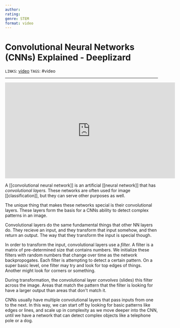 ```yaml
---
author: 
rating:
genre: STEM
format: video
---
```

# Convolutional Neural Networks (CNNs) Explained - Deeplizard
`LINKS`: [video](https://youtu.be/YRhxdVk_sIs)
`TAGS`: #video

---
<iframe width="560" height="315" src="https://www.youtube.com/embed/YRhxdVk_sIs" title="YouTube video player" frameborder="0" allow="accelerometer; autoplay; clipboard-write; encrypted-media; gyroscope; picture-in-picture" allowfullscreen></iframe>

A [[convolutional neural network]] is an artificial [[neural network]] that has *convolutional layers.* These networks are often used for image [[classification]], but they can serve other purposes as well. 

The unique thing that makes these networks special is their convolutional layers. These layers form the basis for a CNNs ability to detect complex patterns in an image. 

Convolutional layers do the same fundamental things that other NN layers do. They recieve an input, and they transform that input somehow, and then return an output. The way that they transform the input is special though. 

In order to transform the input, convolutional layers use a *filter.* A filter is a matrix of pre-determined size that contains numbers. We initialize these filters with random numbers that change over time as the network backpropogates. Each filter is attempting to detect a certain pattern. On a super basic level, one filter may try and look for top edges of things. Another might look for corners or something.

During transformation, the convolutional layer *convolves* (slides) this filter across the image. Areas that match the pattern that the filter is looking for have a larger output than areas that don't match it. 

CNNs usually have multiple convolutional layers that pass inputs from one to the next. In this way, we can start off by looking for basic patterns like edges or lines, and scale up in complexity as we move deeper into the CNN, until we have a network that can detect complex objects like a telephone pole or a dog. 